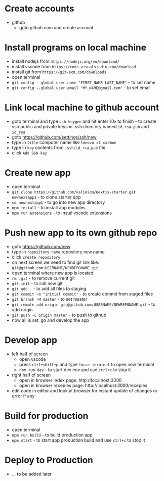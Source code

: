 # Create accounts

- github
  - goto github.com and create account

# Install programs on local machine

- install nodejs from `https://nodejs.org/en/download/`
- install vscode from `https://code.visualstudio.com/download`
- install git from `https://git-scm.com/downloads`
- open terminal
- `git config --global user.name "FIRST_NAME LAST_NAME"` - to set name
- `git config --global user.email "MY_NAME@gmail.com"` - to set email


# Link local machine to github account

- goto terminal and type `ssh-keygen` and hit enter 10x to finish - to create ssh public and private keys in .ssh directory named `id_rsa.pub` and `id_rsa`
- goto https://github.com/settings/ssh/new
- type in `title` computer name like `lenovo x1 carbon`
- type in `key` contents from `.ssh/id_rsa.pub` file
- click `Add SSH key`


# Create new app

- open terminal
- `git clone https://github.com/kalinicm/nextjs-starter.git newnextapp1` - to clone starter app
- `cd newnextapp1` - to go into new app directory
- `npm install` - to install app modules
- `npm run extensions` - to instal vscode extensions

# Push new app to its own github repo

- goto https://github.com/new
- type in `repository name` repository new name
- click `create repository`
- on next screen we need to find git link like: `git@github.com:USERNAME/NEWREPONAME.git`
- open terminal where new app is located
- `rm .git` - to remove current git
- `git init` - to initi new git
- `git add .` - to add all files to staging
- `git commit -m "initial commit"` - to create commit from staged files
- `git branch -M master` - to set master
- `git remote add origin git@github.com:USERNAME/NEWREPONAME.git` - to add origin
- `git push -u origin master` - to push to github
- now all is set, go and develop the app

# Develop app

- left half of screen
  - open vscode
  - press `ctrl+shift+p` and type `focus terminal` to open new terminal
  - `npm run dev` - to start dev env and use `ctrl+c` to stop it
- right half of screen
  - open in browser index page: http://localhost:3000
  - open in browser recepies page: http://localhost:3000/recepies
- edit code in editor and look at browser for instant update of changes or error if any


# Build for production

- open terminal
- `npm run build` - to build production app
- `npm start` - to start app production build and use `ctrl+c` to stop it

# Deploy to Production

- ... to be added later
